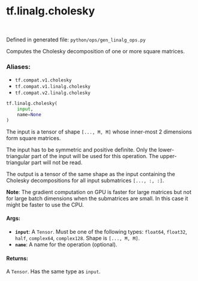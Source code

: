 <div itemscope itemtype="http://developers.google.com/ReferenceObject">
<meta itemprop="name" content="tf.linalg.cholesky" />
<meta itemprop="path" content="Stable" />
</div>

# tf.linalg.cholesky

<!-- Insert buttons -->

<table class="tfo-notebook-buttons tfo-api" align="left">
</table>

Defined in generated file: `python/ops/gen_linalg_ops.py`



<!-- Start diff -->
Computes the Cholesky decomposition of one or more square matrices.

### Aliases:

* `tf.compat.v1.cholesky`
* `tf.compat.v1.linalg.cholesky`
* `tf.compat.v2.linalg.cholesky`


``` python
tf.linalg.cholesky(
    input,
    name=None
)
```



<!-- Placeholder for "Used in" -->

The input is a tensor of shape `[..., M, M]` whose inner-most 2 dimensions
form square matrices.

The input has to be symmetric and positive definite. Only the lower-triangular
part of the input will be used for this operation. The upper-triangular part
will not be read.

The output is a tensor of the same shape as the input
containing the Cholesky decompositions for all input submatrices `[..., :, :]`.

**Note**: The gradient computation on GPU is faster for large matrices but
not for large batch dimensions when the submatrices are small. In this
case it might be faster to use the CPU.

#### Args:


* <b>`input`</b>: A `Tensor`. Must be one of the following types: `float64`, `float32`, `half`, `complex64`, `complex128`.
  Shape is `[..., M, M]`.
* <b>`name`</b>: A name for the operation (optional).


#### Returns:

A `Tensor`. Has the same type as `input`.

